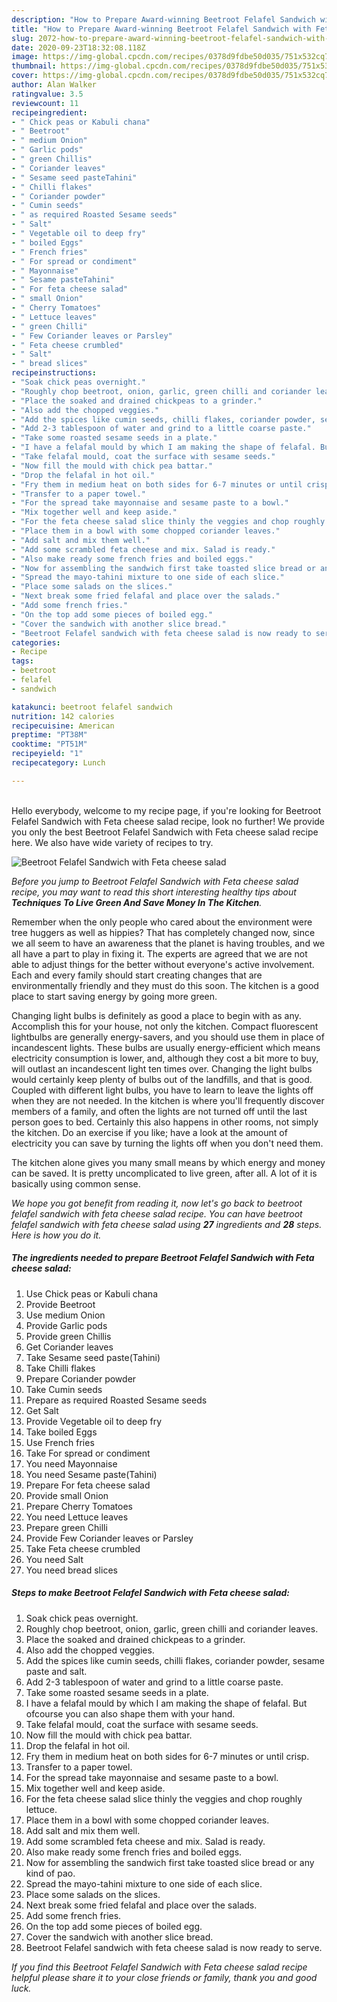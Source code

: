 ```yaml
---
description: "How to Prepare Award-winning Beetroot Felafel Sandwich with Feta cheese salad"
title: "How to Prepare Award-winning Beetroot Felafel Sandwich with Feta cheese salad"
slug: 2072-how-to-prepare-award-winning-beetroot-felafel-sandwich-with-feta-cheese-salad
date: 2020-09-23T18:32:08.118Z
image: https://img-global.cpcdn.com/recipes/0378d9fdbe50d035/751x532cq70/beetroot-felafel-sandwich-with-feta-cheese-salad-recipe-main-photo.jpg
thumbnail: https://img-global.cpcdn.com/recipes/0378d9fdbe50d035/751x532cq70/beetroot-felafel-sandwich-with-feta-cheese-salad-recipe-main-photo.jpg
cover: https://img-global.cpcdn.com/recipes/0378d9fdbe50d035/751x532cq70/beetroot-felafel-sandwich-with-feta-cheese-salad-recipe-main-photo.jpg
author: Alan Walker
ratingvalue: 3.5
reviewcount: 11
recipeingredient:
- " Chick peas or Kabuli chana"
- " Beetroot"
- " medium Onion"
- " Garlic pods"
- " green Chillis"
- " Coriander leaves"
- " Sesame seed pasteTahini"
- " Chilli flakes"
- " Coriander powder"
- " Cumin seeds"
- " as required Roasted Sesame seeds"
- " Salt"
- " Vegetable oil to deep fry"
- " boiled Eggs"
- " French fries"
- " For spread or condiment"
- " Mayonnaise"
- " Sesame pasteTahini"
- " For feta cheese salad"
- " small Onion"
- " Cherry Tomatoes"
- " Lettuce leaves"
- " green Chilli"
- " Few Coriander leaves or Parsley"
- " Feta cheese crumbled"
- " Salt"
- " bread slices"
recipeinstructions:
- "Soak chick peas overnight."
- "Roughly chop beetroot, onion, garlic, green chilli and coriander leaves."
- "Place the soaked and drained chickpeas to a grinder."
- "Also add the chopped veggies."
- "Add the spices like cumin seeds, chilli flakes, coriander powder, sesame paste and salt."
- "Add 2-3 tablespoon of water and grind to a little coarse paste."
- "Take some roasted sesame seeds in a plate."
- "I have a felafal mould by which I am making the shape of felafal. But ofcourse you can also shape them with your hand."
- "Take felafal mould, coat the surface with sesame seeds."
- "Now fill the mould with chick pea battar."
- "Drop the felafal in hot oil."
- "Fry them in medium heat on both sides for 6-7 minutes or until crisp."
- "Transfer to a paper towel."
- "For the spread take mayonnaise and sesame paste to a bowl."
- "Mix together well and keep aside."
- "For the feta cheese salad slice thinly the veggies and chop roughly lettuce."
- "Place them in a bowl with some chopped coriander leaves."
- "Add salt and mix them well."
- "Add some scrambled feta cheese and mix. Salad is ready."
- "Also make ready some french fries and boiled eggs."
- "Now for assembling the sandwich first take toasted slice bread or any kind of pao."
- "Spread the mayo-tahini mixture to one side of each slice."
- "Place some salads on the slices."
- "Next break some fried felafal and place over the salads."
- "Add some french fries."
- "On the top add some pieces of boiled egg."
- "Cover the sandwich with another slice bread."
- "Beetroot Felafel sandwich with feta cheese salad is now ready to serve."
categories:
- Recipe
tags:
- beetroot
- felafel
- sandwich

katakunci: beetroot felafel sandwich 
nutrition: 142 calories
recipecuisine: American
preptime: "PT38M"
cooktime: "PT51M"
recipeyield: "1"
recipecategory: Lunch

---
```

<br>
Hello everybody, welcome to my recipe page, if you're looking for Beetroot Felafel Sandwich with Feta cheese salad recipe, look no further! We provide you only the best Beetroot Felafel Sandwich with Feta cheese salad recipe here. We also have wide variety of recipes to try.
<br>


![Beetroot Felafel Sandwich with Feta cheese salad](https://img-global.cpcdn.com/recipes/0378d9fdbe50d035/751x532cq70/beetroot-felafel-sandwich-with-feta-cheese-salad-recipe-main-photo.jpg)

<i>Before you jump to Beetroot Felafel Sandwich with Feta cheese salad recipe, you may want to read this short interesting healthy tips about 
<strong>Techniques To Live Green And Save Money In The Kitchen</strong>.</i>
</br>

Remember when the only people who cared about the environment were tree huggers as well as hippies? That has completely changed now, since we all seem to have an awareness that the planet is having troubles, and we all have a part to play in fixing it. The experts are agreed that we are not able to adjust things for the better without everyone's active involvement. Each and every family should start creating changes that are environmentally friendly and they must do this soon. The kitchen is a good place to start saving energy by going more green.

Changing light bulbs is definitely as good a place to begin with as any. Accomplish this for your house, not only the kitchen. Compact fluorescent lightbulbs are generally energy-savers, and you should use them in place of incandescent lights. These bulbs are usually energy-efficient which means electricity consumption is lower, and, although they cost a bit more to buy, will outlast an incandescent light ten times over. Changing the light bulbs would certainly keep plenty of bulbs out of the landfills, and that is good. Coupled with different light bulbs, you have to learn to leave the lights off when they are not needed. In the kitchen is where you'll frequently discover members of a family, and often the lights are not turned off until the last person goes to bed. Certainly this also happens in other rooms, not simply the kitchen. Do an exercise if you like; have a look at the amount of electricity you can save by turning the lights off when you don't need them.

The kitchen alone gives you many small means by which energy and money can be saved. It is pretty uncomplicated to live green, after all. A lot of it is basically using common sense.


<i>We hope you got benefit from reading it, now let's go back to beetroot felafel sandwich with feta cheese salad recipe. You can have beetroot felafel sandwich with feta cheese salad using <strong>27</strong> ingredients and <strong>28</strong> steps. Here is how you do it.
</i>

##### The ingredients needed to prepare Beetroot Felafel Sandwich with Feta cheese salad:

1. Use  Chick peas or Kabuli chana
1. Provide  Beetroot
1. Use  medium Onion
1. Provide  Garlic pods
1. Provide  green Chillis
1. Get  Coriander leaves
1. Take  Sesame seed paste(Tahini)
1. Take  Chilli flakes
1. Prepare  Coriander powder
1. Take  Cumin seeds
1. Prepare  as required Roasted Sesame seeds
1. Get  Salt
1. Provide  Vegetable oil to deep fry
1. Take  boiled Eggs
1. Use  French fries
1. Take  For spread or condiment
1. You need  Mayonnaise
1. You need  Sesame paste(Tahini)
1. Prepare  For feta cheese salad
1. Provide  small Onion
1. Prepare  Cherry Tomatoes
1. You need  Lettuce leaves
1. Prepare  green Chilli
1. Provide  Few Coriander leaves or Parsley
1. Take  Feta cheese crumbled
1. You need  Salt
1. You need  bread slices


##### Steps to make Beetroot Felafel Sandwich with Feta cheese salad:

1. Soak chick peas overnight.
1. Roughly chop beetroot, onion, garlic, green chilli and coriander leaves.
1. Place the soaked and drained chickpeas to a grinder.
1. Also add the chopped veggies.
1. Add the spices like cumin seeds, chilli flakes, coriander powder, sesame paste and salt.
1. Add 2-3 tablespoon of water and grind to a little coarse paste.
1. Take some roasted sesame seeds in a plate.
1. I have a felafal mould by which I am making the shape of felafal. But ofcourse you can also shape them with your hand.
1. Take felafal mould, coat the surface with sesame seeds.
1. Now fill the mould with chick pea battar.
1. Drop the felafal in hot oil.
1. Fry them in medium heat on both sides for 6-7 minutes or until crisp.
1. Transfer to a paper towel.
1. For the spread take mayonnaise and sesame paste to a bowl.
1. Mix together well and keep aside.
1. For the feta cheese salad slice thinly the veggies and chop roughly lettuce.
1. Place them in a bowl with some chopped coriander leaves.
1. Add salt and mix them well.
1. Add some scrambled feta cheese and mix. Salad is ready.
1. Also make ready some french fries and boiled eggs.
1. Now for assembling the sandwich first take toasted slice bread or any kind of pao.
1. Spread the mayo-tahini mixture to one side of each slice.
1. Place some salads on the slices.
1. Next break some fried felafal and place over the salads.
1. Add some french fries.
1. On the top add some pieces of boiled egg.
1. Cover the sandwich with another slice bread.
1. Beetroot Felafel sandwich with feta cheese salad is now ready to serve.


<i>If you find this Beetroot Felafel Sandwich with Feta cheese salad recipe helpful please share it to your close friends or family, thank you and good luck.</i>
